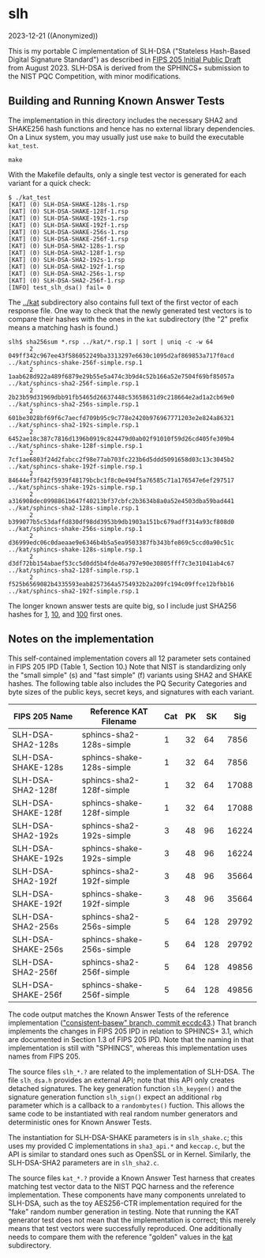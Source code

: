#   slh

2023-12-21  ((Anonymized))

This is my portable C implementation of SLH-DSA ("Stateless Hash-Based Digital Signature Standard") as described in [FIPS 205 Initial Public Draft](https://doi.org/10.6028/NIST.FIPS.205.ipd) from August 2023. SLH-DSA is derived from the SPHINCS+ submission to the NIST PQC Competition, with minor modifications.


##  Building and Running Known Answer Tests

The implementation in this directory includes the necessary SHA2 and SHAKE256 hash functions and hence has no external library dependencies. On a Linux system, you may usually just use `make` to build the executable `kat_test`.
```
make
```

With the Makefile defaults, only a single test vector is generated for each variant for a quick check:

```
$ ./kat_test
[KAT] (0) SLH-DSA-SHAKE-128s-1.rsp
[KAT] (0) SLH-DSA-SHAKE-128f-1.rsp
[KAT] (0) SLH-DSA-SHAKE-192s-1.rsp
[KAT] (0) SLH-DSA-SHAKE-192f-1.rsp
[KAT] (0) SLH-DSA-SHAKE-256s-1.rsp
[KAT] (0) SLH-DSA-SHAKE-256f-1.rsp
[KAT] (0) SLH-DSA-SHA2-128s-1.rsp
[KAT] (0) SLH-DSA-SHA2-128f-1.rsp
[KAT] (0) SLH-DSA-SHA2-192s-1.rsp
[KAT] (0) SLH-DSA-SHA2-192f-1.rsp
[KAT] (0) SLH-DSA-SHA2-256s-1.rsp
[KAT] (0) SLH-DSA-SHA2-256f-1.rsp
[INFO] test_slh_dsa() fail= 0
```
The [../kat](../kat) subdirectory also contains full text of the first vector of each response file. One way to check that the newly generated test vectors is to compare their hashes with the ones in the `kat` subdirectory (the "2" prefix means a matching hash is found.)

```
slh$ sha256sum *.rsp ../kat/*.rsp.1 | sort | uniq -c -w 64
      2 049ff342c967ee43f586052249ba3313297e6630c1095d2af869853a717f0acd  ../kat/sphincs-shake-256f-simple.rsp.1
      2 1aab628d922a489f6879e29b55e5a474c3b9d4c52b166a52e7504f69bf85057a  ../kat/sphincs-sha2-256f-simple.rsp.1
      2 2b23b59d31969dbb91fb5465d26637448c53658631d9c218664e2ad1a2cb69e0  ../kat/sphincs-sha2-256s-simple.rsp.1
      2 601be3028bf69f6c7aecfd709b95c9c778e2420b976967771203e2e824a86321  ../kat/sphincs-sha2-192s-simple.rsp.1
      2 6452ae18c387c7816d1396b0919c824479d0ab02f91010f59d26cd405fe309b4  ../kat/sphincs-shake-128f-simple.rsp.1
      2 7cf1ae6803f24d2fabcc2f98e77ab703fc223b6d5ddd5091658d03c13c3045b2  ../kat/sphincs-shake-192f-simple.rsp.1
      2 84644ef3f842f5939f48179bcbc1f8c0e494f5a76585c71a176547e6ef297517  ../kat/sphincs-shake-192s-simple.rsp.1
      2 a316908dec0998861b647f40213bf37cbfc2b3634b8a0a52e4503dba59bad441  ../kat/sphincs-sha2-128s-simple.rsp.1
      2 b399077b5c53daffd830df98dd3953b9db1903a151bc679adff314a93cf808d0  ../kat/sphincs-shake-256s-simple.rsp.1
      2 d36999edc06c0daeaae9e6346b4b5a5ea9503387fb343bfe869c5ccd0a90c51c  ../kat/sphincs-shake-128s-simple.rsp.1
      2 d3df72bb154abaef53cc5d0dd5b4fde46a797e90e30805fff7c3e31041ab4c67  ../kat/sphincs-sha2-128f-simple.rsp.1
      2 f525b6569082b4335593eab8257364a5754932b2a209fc194c09ffce12bfbb16  ../kat/sphincs-sha2-192f-simple.rsp.1
```

The longer known answer tests are quite big, so I include just SHA256 hashes for [1](kat/kat1-sha256.txt), [10](kat/kat10-sha256.txt), and [100](kat/kat100-sha256.txt) first ones.

##  Notes on the implementation

This self-contained implementation covers all 12 parameter sets contained in FIPS 205 IPD (Table 1, Section 10.) Note that NIST is standardizing only the "small simple" (s) and "fast simple" (f) variants using SHA2 and SHAKE hashes. The following table also includes the PQ Security Categories and byte sizes of the public keys, secret keys, and signatures with each variant.

| FIPS 205 Name      | Reference KAT Filename    | Cat | PK |  SK |   Sig |
|--------------------|---------------------------|-----|----|-----|-------|
| SLH-DSA-SHA2-128s  | sphincs-sha2-128s-simple  |  1  | 32 |  64 |  7856 |
| SLH-DSA-SHAKE-128s | sphincs-shake-128s-simple |  1  | 32 |  64 |  7856 |
| SLH-DSA-SHA2-128f  | sphincs-sha2-128f-simple  |  1  | 32 |  64 | 17088 |
| SLH-DSA-SHAKE-128f | sphincs-shake-128f-simple |  1  | 32 |  64 | 17088 |
| SLH-DSA-SHA2-192s  | sphincs-sha2-192s-simple  |  3  | 48 |  96 | 16224 |
| SLH-DSA-SHAKE-192s | sphincs-shake-192s-simple |  3  | 48 |  96 | 16224 |
| SLH-DSA-SHA2-192f  | sphincs-sha2-192f-simple  |  3  | 48 |  96 | 35664 |
| SLH-DSA-SHAKE-192f | sphincs-shake-192f-simple |  3  | 48 |  96 | 35664 |
| SLH-DSA-SHA2-256s  | sphincs-sha2-256s-simple  |  5  | 64 | 128 | 29792 |
| SLH-DSA-SHAKE-256s | sphincs-shake-256s-simple |  5  | 64 | 128 | 29792 |
| SLH-DSA-SHA2-256f  | sphincs-sha2-256f-simple  |  5  | 64 | 128 | 49856 |
| SLH-DSA-SHAKE-256f | sphincs-shake-256f-simple |  5  | 64 | 128 | 49856 |

The code output matches the Known Answer Tests of the reference implementation (["consistent-basew" branch, commit eccdc43](https://github.com/sphincs/sphincsplus/tree/consistent-basew).) That branch implements the changes in FIPS 205 IPD in relation to SPHINCS+ 3.1, which are documented in Section 1.3 of FIPS 205 IPD. Note that the naming in that implementation is still with "SPHINCS", whereas this implementation uses names from FIPS 205.

The source files `slh_*.?` are related to the implementation of SLH-DSA. The file `slh_dsa.h` provides an external API; note that this API only creates detached signatures. The key generation function `slh_keygen()` and the signature generation function `slh_sign()` expect an additional `rbg` parameter which is a callback to a `randombytes()` fuction. This allows the same code to be instantiated with real random number generators and deterministic ones for Known Answer Tests.

The instantiation for SLH-DSA-SHAKE parameters is in `slh_shake.c`; this uses my provided C implementations in `sha3_api.*` and `keccap.c`, but the API is similar to standard ones such as OpenSSL or in Kernel. Similarly, the SLH-DSA-SHA2 parameters are in `slh_sha2.c`.

The source files `kat_*.?` provide a Known Answer Test harness that creates matching test vector data to the NIST PQC harness and the reference implementation. These components have many components unrelated to SLH-DSA, such as the toy AES256-CTR implementation required for the "fake" random number generation in testing. Note that running the KAT generator test does not mean that the implementation is correct; this merely means that test vectors were successfully reproduced. One additionally needs to compare them with the reference "golden" values in the [kat](kat) subdirectory.

